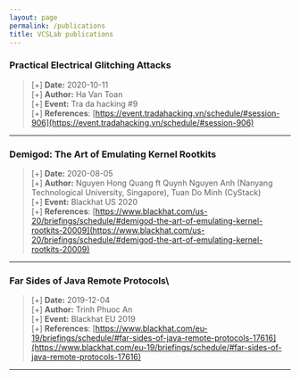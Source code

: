 ```yaml
---
layout: page
permalink: /publications
title: VCSLab publications
---
```


### Practical Electrical Glitching Attacks

> [+] **Date:** 2020-10-11\
> [+] **Author:** Ha Van Toan\
> [+] **Event:** Tra da hacking #9\
> [+] **References**: [https://event.tradahacking.vn/schedule/#session-906](https://event.tradahacking.vn/schedule/#session-906)


---

### Demigod: The Art of Emulating Kernel Rootkits

> [+] **Date:** 2020-08-05\
> [+] **Author:** Nguyen Hong Quang ft Quynh Nguyen Anh (Nanyang Technological University, Singapore), Tuan Do Minh (CyStack)\
> [+] **Event:** Blackhat US 2020\
> [+] **References**: [https://www.blackhat.com/us-20/briefings/schedule/#demigod-the-art-of-emulating-kernel-rootkits-20009](https://www.blackhat.com/us-20/briefings/schedule/#demigod-the-art-of-emulating-kernel-rootkits-20009)


---

### Far Sides of Java Remote Protocols\

> [+] **Date:** 2019-12-04\
> [+] **Author:** Trinh Phuoc An\
> [+] **Event:** Blackhat EU 2019\
> [+] **References**: [https://www.blackhat.com/eu-19/briefings/schedule/#far-sides-of-java-remote-protocols-17616](https://www.blackhat.com/eu-19/briefings/schedule/#far-sides-of-java-remote-protocols-17616)

---